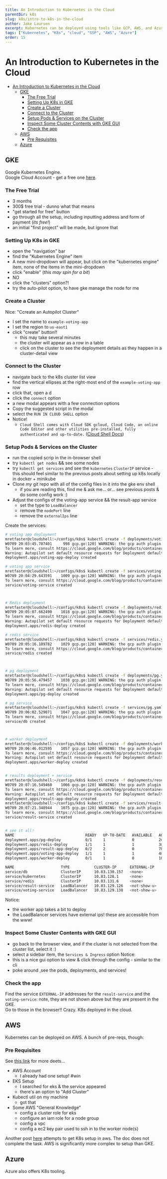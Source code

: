 ```yaml
---
title: An Introduction to Kubernetes in the Cloud
parentDir: k8s
slug: k8s/intro-to-k8s-in-the-cloud
author: Jake Laursen
excerpt: Kubernetes can be deployed using tools like GCP, AWS, and Azure
tags: ["Kubernetes", "K8s", "cloud", "GSP", "AWS", "Azure"]
order: 15
---
```


# An Introduction to Kubernetes in the Cloud
- [An Introduction to Kubernetes in the Cloud](#an-introduction-to-kubernetes-in-the-cloud)
  - [GKE](#gke)
    - [The Free Trial](#the-free-trial)
    - [Setting Up K8s in GKE](#setting-up-k8s-in-gke)
    - [Create a Cluster](#create-a-cluster)
    - [Connect to the Cluster](#connect-to-the-cluster)
    - [Setup Pods \& Services on the Cluster](#setup-pods--services-on-the-cluster)
    - [Inspect Some Cluster Contents with GKE GUI](#inspect-some-cluster-contents-with-gke-gui)
    - [Check the app](#check-the-app)
  - [AWS](#aws)
    - [Pre Requisites](#pre-requisites)
  - [Azure](#azure)
## GKE
Google Kubernetes Engine.  
Google Cloud Account - get a free one [here](https://cloud.google.com/free/docs/gcp-free-tier).  
### The Free Trial
- 3 months
- 300$ free trial - dunno what that means
- "get started for free" button
- go through all the setup, including inputting address and form of payment (_its free!_)
- an initial "first project" will be made, but ignore that 

### Setting Up K8s in GKE
- open the "navigation" bar
- find the "Kubernetes Engine" item
- A new mini-dropdown will appear, but click on the "kubernetes engine" item, none of the items in the mini-dropdown
- click "enable" (_this may spin for a bit_)
- NO
- click the "clusters" option?!
- try the auto-pilot option, to have gke manage the node for me

### Create a Cluster
Nice: "Ccreate an Autopilot Cluster"
- I set the name to `example-voting-app`
- I set the region to `us-east1`
- click "create" button!!
  - this may take several minutes
  - the cluster will appear as a row in a table
  - click on the cluster to see the deployment details as they happen in a cluster-detail view

### Connect to the Cluster
- navigate back to the k8s cluster list view
- find the vertical ellipses at the right-most end of the `example-voting-app` row
- click that, open a d
- click the `connect` option
- a new modal appears with a few connection options
- Copy the suggested script in the modal
- select the `RUN IN CLOUD SHELL` option
- Notice!
  - `Cloud Shell comes with Cloud SDK gcloud, Cloud Code, an online Code Editor and other utilities pre-installed, fully authenticated and up-to-date.` ([Cloud Shell Docs](https://cloud.google.com/shell/docs/))

### Setup Pods & Services on the Cluster
- run the copied scrip in the in-browser shell
- try `kubectl get nodes` && see some nodes
- try `kubectl get services` and see the `kubernetes` `ClusterIP` service - this should feel similar to the previous posts about setting up k8s locally in docker + minikube
- Clone _my_ git repo with all of the config files in it into the gke env shell
  - if you are reading this, find me & ask me... or... see previous posts & do some config work :) 
- Adjust the configs of the voting-app service && the result-app service
  - set the type to `LoadBalancer`
  - remove the `nodePort` line
  - remove the `externalIps` line

Create the services:
```bash
# voting app deployment
mretfaster@cloudshell:~/configs/k8s$ kubectl create -f deployments/voting-app.yaml
W0709 20:03:45.787401     998 gcp.go:120] WARNING: the gcp auth plugin is deprecated in v1.22+, unavailable in v1.25+; use gcloud instead.
To learn more, consult https://cloud.google.com/blog/products/containers-kubernetes/kubectl-auth-changes-in-gke
Warning: Autopilot set default resource requests for Deployment default/voting-app-deploy, as resource requests were not specified. See http://g.co/gke/autopilot-defaults.
deployment.apps/voting-app-deploy created

# voting app service
mretfaster@cloudshell:~/configs/k8s$ kubectl create -f services/voting-app.yaml
W0709 20:04:29.643591    1009 gcp.go:120] WARNING: the gcp auth plugin is deprecated in v1.22+, unavailable in v1.25+; use gcloud instead.
To learn more, consult https://cloud.google.com/blog/products/containers-kubernetes/kubectl-auth-changes-in-gke
service/voting-service created



# Redis deployment
mretfaster@cloudshell:~/configs/k8s$ kubectl create -f deployments/redis.yaml
W0709 20:05:07.662490    1018 gcp.go:120] WARNING: the gcp auth plugin is deprecated in v1.22+, unavailable in v1.25+; use gcloud instead.
To learn more, consult https://cloud.google.com/blog/products/containers-kubernetes/kubectl-auth-changes-in-gke
Warning: Autopilot set default resource requests for Deployment default/redis-deploy, as resource requests were not specified. See http://g.co/gke/autopilot-defaults.
deployment.apps/redis-deploy created

# redis service
mretfaster@cloudshell:~/configs/k8s$ kubectl create -f services/redis.yaml
W0709 20:05:16.189782    1029 gcp.go:120] WARNING: the gcp auth plugin is deprecated in v1.22+, unavailable in v1.25+; use gcloud instead.
To learn more, consult https://cloud.google.com/blog/products/containers-kubernetes/kubectl-auth-changes-in-gke
service/redis created



# pg deployment
mretfaster@cloudshell:~/configs/k8s$ kubectl create -f deployments/pg.yaml
W0709 20:05:56.479457    1038 gcp.go:120] WARNING: the gcp auth plugin is deprecated in v1.22+, unavailable in v1.25+; use gcloud instead.
To learn more, consult https://cloud.google.com/blog/products/containers-kubernetes/kubectl-auth-changes-in-gke
Warning: Autopilot set default resource requests for Deployment default/pg-deploy, as resource requests were not specified. See http://g.co/gke/autopilot-defaults.
deployment.apps/pg-deploy created

# pg service
mretfaster@cloudshell:~/configs/k8s$ kubectl create -f services/pg.yaml
W0709 20:06:02.529071    1047 gcp.go:120] WARNING: the gcp auth plugin is deprecated in v1.22+, unavailable in v1.25+; use gcloud instead.
To learn more, consult https://cloud.google.com/blog/products/containers-kubernetes/kubectl-auth-changes-in-gke
service/db created



# worker deployment
mretfaster@cloudshell:~/configs/k8s$ kubectl create -f deployments/worker.yaml
W0709 20:06:46.012595    1057 gcp.go:120] WARNING: the gcp auth plugin is deprecated in v1.22+, unavailable in v1.25+; use gcloud instead.
To learn more, consult https://cloud.google.com/blog/products/containers-kubernetes/kubectl-auth-changes-in-gke
Warning: Autopilot set default resource requests for Deployment default/worker-deploy, as resource requests were not specified. See http://g.co/gke/autopilot-defaults.
deployment.apps/worker-deploy created


# results deployment + service
mretfaster@cloudshell:~/configs/k8s$ kubectl create -f deployments/result-app.yaml
W0709 20:07:16.549460    1066 gcp.go:120] WARNING: the gcp auth plugin is deprecated in v1.22+, unavailable in v1.25+; use gcloud instead.
To learn more, consult https://cloud.google.com/blog/products/containers-kubernetes/kubectl-auth-changes-in-gke
Warning: Autopilot set default resource requests for Deployment default/result-app-deploy, as resource requests were not specified. See http://g.co/gke/autopilot-defaults.
deployment.apps/result-app-deploy created
mretfaster@cloudshell:~/configs/k8s$ kubectl create -f services/result-app.yaml
W0709 20:07:21.348944    1075 gcp.go:120] WARNING: the gcp auth plugin is deprecated in v1.22+, unavailable in v1.25+; use gcloud instead.
To learn more, consult https://cloud.google.com/blog/products/containers-kubernetes/kubectl-auth-changes-in-gke
service/result-service created


# see it all!
NAME                                READY   UP-TO-DATE   AVAILABLE   AGE
deployment.apps/pg-deploy           0/1     1            0           2m38s
deployment.apps/redis-deploy        1/1     1            1           3m27s
deployment.apps/result-app-deploy   0/2     2            0           78s
deployment.apps/voting-app-deploy   1/1     1            1           4m47s
deployment.apps/worker-deploy       0/1     1            0           106s

NAME                     TYPE           CLUSTER-IP      EXTERNAL-IP     PORT(S)        AGE
service/db               ClusterIP      10.83.130.157   <none>          5432/TCP       2m33s
service/kubernetes       ClusterIP      10.83.128.1     <none>          443/TCP        32m
service/redis            ClusterIP      10.83.131.6     <none>          6379/TCP       3m19s
service/result-service   LoadBalancer   10.83.129.126   <not-show-u>    80:31255/TCP   74s
service/voting-service   LoadBalancer   10.83.129.138   <not-show-u>    80:31652/TCP   4m4s
```

Notice: 
- the worker app takes a bit to deploy
- the LoadBalancer services have external ips! these are accessible from the www!


### Inspect Some Cluster Contents with GKE GUI
- go back to the browser view, and if the cluster is not selected from the cluster list, select it :)
- select a sidebar item, the `Services & Ingress` option
Notice:
- this is a nice gui option to view & click through the config - similar to the cli
- poke around ,see the pods, deployments, and services!

### Check the app
Find the service `EXTERNAL-IP` addresses for the `result-service` and the `voting-service`: note, they are not shown above but they are present in the GKE.  
Go to those in the browser!! Crazy. K8s deployed in the cloud.  

## AWS
Kubernetes can be deployed on AWS. A bunch of pre-reqs, though:  
### Pre Requisites
See [this link](https://docs.aws.amazon.com/eks/latest/userguide/getting-started-console.html) for more deets...  

- AWS Account
  - I already had one setup! #win
- EKS Setup
  - I searched for eks & the service appeared
  - there's an option to "Add Cluster"
- Kubectl util on my machine
  - got that
- Some AWS "General Knowledge"
  - config a cluster role for eks
  - configure an iam role for a node group
  - config a vpc
  - config a ec2 key pair used to ssh in to the worker node(s)

Another post [here](/misc/aws-setup) attempts to get K8s setup in aws. The doc does not complete the task. AWS is significantly more complex to setup than  GKE.  


## Azure
Azure also offers K8s tooling.  
